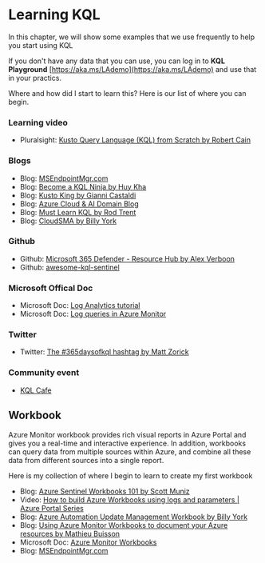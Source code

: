 # Learning KQL



In this chapter, we will show some examples that we use frequently to help you start using KQL

If you don't have any data that you can use, you can log in to **KQL Playground** [https://aka.ms/LAdemo](https://aka.ms/LAdemo) and use that in your practics.&#x20;

Where and how did I start to learn this? Here is our list of where you can begin.

### Learning video

* Pluralsight: [Kusto Query Language (KQL) from Scratch by Robert Cain](https://app.pluralsight.com/library/courses/kusto-query-language-kql-from-scratch/table-of-contents)

### Blogs

* Blog: [MSEndpointMgr.com](https://msendpointmgr.com/tag/log-analytics/)
* Blog: [Become a KQL Ninja by Huy Kha](https://identityandsecuritydotcom.wordpress.com/2020/08/07/become-a-kql-ninja/)
* Blog: [Kusto King by Gianni Castaldi](https://www.kustoking.com/kusto-knight/)
* Blog: [Azure Cloud & AI Domain Blog](https://azurecloudai.blog)
* Blog: [Must Learn KQL by Rod Trent](https://aka.ms/MustLearnKQL)
* Blog: [CloudSMA by Billy York](https://www.cloudsma.com)&#x20;

### Github

* Github: [Microsoft 365 Defender - Resource Hub by Alex Verboon](https://github.com/alexverboon/MDATP/blob/master/README.md)
* Github: [awesome-kql-sentinel](https://github.com/reprise99/awesome-kql-sentinel)

### Microsoft Offical Doc

* Microsoft Doc: [Log Analytics tutorial](https://docs.microsoft.com/en-us/azure/azure-monitor/logs/log-analytics-tutorial)
* Microsoft Doc: [Log queries in Azure Monitor](https://docs.microsoft.com/en-us/azure/azure-monitor/logs/log-query-overview)

### Twitter

* Twitter: [The #365daysofkql hashtag by Matt Zorick](https://twitter.com/hashtag/365daysofkql)

### Community event

* [KQL Cafe](https://kqlcafe.github.io/website/)

## Workbook

Azure Monitor workbook provides rich visual reports in Azure Portal and gives you a real-time and interactive experience. In addition, workbooks can query data from multiple sources within Azure, and combine all these data from different sources into a single report.

Here is my collection of where I begin to learn to create my first workbook

* Blog: [Azure Sentinel Workbooks 101 by Scott Muniz](https://www.drware.com/azure-sentinel-workbooks-101-with-sample-workbook/)
* Video: [How to build Azure Workbooks using logs and parameters | Azure Portal Series](https://www.youtube.com/watch?v=EC7n1Oo6D-o)
* Blog: [Azure Automation Update Management Workbook by Billy York](https://www.cloudsma.com/2019/06/azure-automation-update-management-workbook/)
* Blog: [Using Azure Monitor Workbooks to document your Azure resources by Mathieu Buisson](https://mathieubuisson.github.io/azure-workbooks-inventory-resources/)
* Microsoft Doc: [Azure Monitor Workbooks](https://docs.microsoft.com/en-us/azure/azure-monitor/visualize/workbooks-overview)
* Blog: [MSEndpointMgr.com](https://msendpointmgr.com/tag/log-analytics/)
